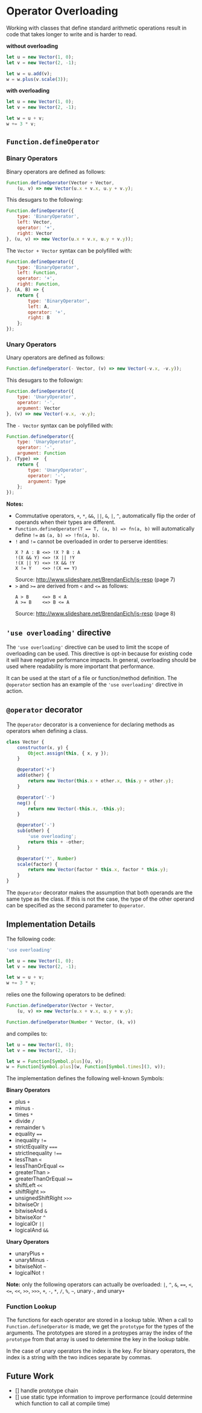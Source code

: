 # Operator Overloading

Working with classes that define standard arithmetic operations result in code
that takes longer to write and is harder to read.

__without overloading__
```javascript
let u = new Vector(1, 0);
let v = new Vector(2, -1);

let w = u.add(v);
w = w.plus(v.scale(3));
```

__with overloading__
```javascript
let u = new Vector(1, 0);
let v = new Vector(2, -1);

let w = u + v;
w += 3 * v;
```

## `Function.defineOperator`

### Binary Operators

Binary operators are defined as follows:
```javascript
Function.defineOperator(Vector + Vector,
    (u, v) => new Vector(u.x + v.x, u.y + v.y);
```

This desugars to the following:
```javascript
Function.defineOperator({
    type: 'BinaryOperator',
    left: Vector,
    operator: '+',
    right: Vector
}, (u, v) => new Vector(u.x + v.x, u.y + v.y));
```

The `Vector + Vector` syntax can be polyfilled with:
```javascript
Function.defineOperator({
    type: 'BinaryOperator',
    left: Function,
    operator: '+',
    right: Function,
}, (A, B) => {
    return {
        type: 'BinaryOperator',
        left: A,
        operator: '+',
        right: B
    };
});
```

### Unary Operators

Unary operators are defined as follows:
```javascript
Function.defineOperator(- Vector, (v) => new Vector(-v.x, -v.y));
```

This desugars to the followign:
```javascript
Function.defineOperator({
    type: 'UnaryOperator',
    operator: '-',
    argument: Vector
}, (v) => new Vector(-v.x, -v.y);
```

The `- Vector` syntax can be polyfilled with:
```javascript
Function.defineOperator({
    type: 'UnaryOperator',
    operator: '-',
    argument: Function
}, (Type) =>  {
    return {
        type: 'UnaryOperator',
        operator: '-',
        argument: Type
    };
});
```

__Notes:__
- Commutative operators, `+`, `*`, `&&`, `||`, `&`, `|`, `^`, automatically
  flip the order of operands when their types are different.
- `Function.defineOperator(T == T, (a, b) => fn(a, b)` will automatically define
  `!=` as `(a, b) => !fn(a, b)`.
- `!` and `!=` cannot be overloaded in order to perserve identities:
  ```
  X ? A : B <=> !X ? B : A
  !(X && Y) <=> !X || !Y
  !(X || Y) <=> !X && !Y
  X != Y    <=> !(X == Y)
  ```
  Source: http://www.slideshare.net/BrendanEich/js-resp (page 7)
- `>` and `>=` are derived from `<` and `<=` as follows:
  ```
  A > B     <=> B < A
  A >= B    <=> B <= A
  ```
  Source: http://www.slideshare.net/BrendanEich/js-resp (page 8)

## `'use overloading'` directive

The `'use overloading'` directive can be used to limit the scope of overloading
can be used.  This directive is opt-in because for existing code it will have
negative performance impacts.  In general, overloading should be used where
readability is more important that performance.

It can be used at the start of a file or function/method definition.  The
`@operator` section has an example of the `'use overloading'` directive in action.

## `@operator` decorator

The `@operator` decorator is a convenience for declaring methods as operators
when defining a class.

```javascript
class Vector {
    constructor(x, y) {
        Object.assign(this, { x, y });
    }

    @operator('+')
    add(other) {
        return new Vector(this.x + other.x, this.y + other.y);
    }

    @operator('-')
    neg() {
        return new Vector(-this.x, -this.y);
    }

    @operator('-')
    sub(other) {
        'use overloading';
        return this + -other;
    }

    @operator('*', Number)
    scale(factor) {
        return new Vector(factor * this.x, factor * this.y);
    }
}
```

The `@operator` decorator makes the assumption that both operands are the same
type as the class.  If this is not the case, the type of the other operand can
be specified as the second parameter to `@operator`.

## Implementation Details

The following code:

```javascript
'use overloading'

let u = new Vector(1, 0);
let v = new Vector(2, -1);

let w = u + v;
w += 3 * v;
```

relies one the following operators to be defined:

```javascript
Function.defineOperator(Vector + Vector,
    (u, v) => new Vector(u.x + v.x, u.y + v.y);

Function.defineOperator(Number * Vector, (k, v))
```

and compiles to:

```javascript
let u = new Vector(1, 0);
let v = new Vector(2, -1);

let w = Function[Symbol.plus](u, v);
w = Function[Symbol.plus](w, Function[Symbol.times](3, v));
```

The implementation defines the following well-known Symbols:

__Binary Operators__
- plus `+`
- minus `-`
- times `*`
- divide `/`
- remainder `%`
- equality `==`
- inequality `!=`
- strictEquality `===`
- strictInequality `!==`
- lessThan `<`
- lessThanOrEqual `<=`
- greaterThan `>`
- greaterThanOrEqual `>=`
- shiftLeft `<<`
- shiftRight `>>`
- unsignedShiftRight `>>>`
- bitwiseOr `|`
- bitwiseAnd `&`
- bitwiseXor `^`
- logicalOr `||`
- logicalAnd `&&`

__Unary Operators__
- unaryPlus `+`
- unaryMinus `-`
- bitwiseNot `~`
- logicalNot `!`

__Note:__ only the following operators can actually be overloaded:
  `|`, `^`, `&`, `==`, `<`, `<=`, `<<`, `>>`, `>>>`, `+`, `-`, `*`, `/`, `%`,
  `~`, unary`-`, and unary`+`

### Function Lookup

The functions for each operator are stored in a lookup table.  When a call to
`Function.defineOperator` is made, we get the `prototype` for the types of the
arguments.  The prototypes are stored in a protoypes array the index of the
`prototype` from that array is used to determine the key in the lookup table.

In the case of unary operators the index is the key.  For binary operators, the
index is a string with the two indices separate by commas.

## Future Work

- [] handle prototype chain
- [] use static type information to improve performance (could determine which
  function to call at compile time)

